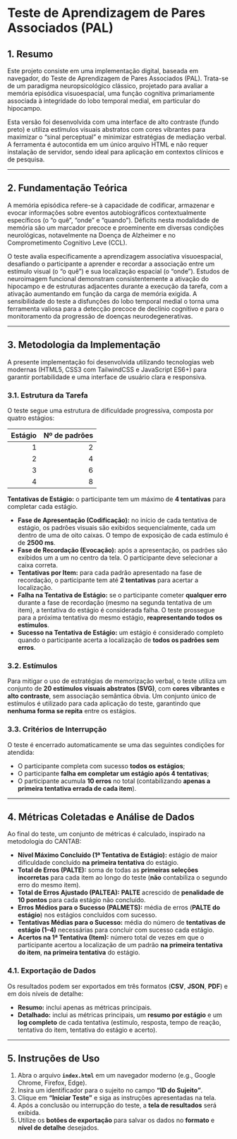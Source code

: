 # Teste de Aprendizagem de Pares Associados (PAL)

## 1. Resumo

Este projeto consiste em uma implementação digital, baseada em navegador, do Teste de Aprendizagem de Pares Associados (PAL). Trata-se de um paradigma neuropsicológico clássico, projetado para avaliar a memória episódica visuoespacial, uma função cognitiva primariamente associada à integridade do lobo temporal medial, em particular do hipocampo.

Esta versão foi desenvolvida com uma interface de alto contraste (fundo preto) e utiliza estímulos visuais abstratos com cores vibrantes para maximizar o “sinal perceptual” e minimizar estratégias de mediação verbal. A ferramenta é autocontida em um único arquivo HTML e não requer instalação de servidor, sendo ideal para aplicação em contextos clínicos e de pesquisa.

---

## 2. Fundamentação Teórica

A memória episódica refere-se à capacidade de codificar, armazenar e evocar informações sobre eventos autobiográficos contextualmente específicos (o “o quê”, “onde” e “quando”). Déficits nesta modalidade de memória são um marcador precoce e proeminente em diversas condições neurológicas, notavelmente na Doença de Alzheimer e no Comprometimento Cognitivo Leve (CCL).

O teste avalia especificamente a aprendizagem associativa visuoespacial, desafiando o participante a aprender e recordar a associação entre um estímulo visual (o “o quê”) e sua localização espacial (o “onde”). Estudos de neuroimagem funcional demonstram consistentemente a ativação do hipocampo e de estruturas adjacentes durante a execução da tarefa, com a ativação aumentando em função da carga de memória exigida. A sensibilidade do teste a disfunções do lobo temporal medial o torna uma ferramenta valiosa para a detecção precoce de declínio cognitivo e para o monitoramento da progressão de doenças neurodegenerativas.

---

## 3. Metodologia da Implementação

A presente implementação foi desenvolvida utilizando tecnologias web modernas (HTML5, CSS3 com TailwindCSS e JavaScript ES6+) para garantir portabilidade e uma interface de usuário clara e responsiva.

### 3.1. Estrutura da Tarefa

O teste segue uma estrutura de dificuldade progressiva, composta por quatro estágios:

| Estágio | Nº de padrões |
| ------: | ------------: |
|       1 |             2 |
|       2 |             4 |
|       3 |             6 |
|       4 |             8 |

**Tentativas de Estágio:** o participante tem um máximo de **4 tentativas** para completar cada estágio.

* **Fase de Apresentação (Codificação):** no início de cada tentativa de estágio, os padrões visuais são exibidos sequencialmente, cada um dentro de uma de oito caixas. O tempo de exposição de cada estímulo é de **2500 ms**.
* **Fase de Recordação (Evocação):** após a apresentação, os padrões são exibidos um a um no centro da tela. O participante deve selecionar a caixa correta.
* **Tentativas por Item:** para cada padrão apresentado na fase de recordação, o participante tem até **2 tentativas** para acertar a localização.
* **Falha na Tentativa de Estágio:** se o participante cometer **qualquer erro** durante a fase de recordação (mesmo na segunda tentativa de um item), a tentativa do estágio é considerada falha. O teste prossegue para a próxima tentativa do mesmo estágio, **reapresentando todos os estímulos**.
* **Sucesso na Tentativa de Estágio:** um estágio é considerado completo quando o participante acerta a localização de **todos os padrões sem erros**.

### 3.2. Estímulos

Para mitigar o uso de estratégias de memorização verbal, o teste utiliza um conjunto de **20 estímulos visuais abstratos (SVG)**, com **cores vibrantes** e **alto contraste**, sem associação semântica óbvia. Um conjunto único de estímulos é utilizado para cada aplicação do teste, garantindo que **nenhuma forma se repita** entre os estágios.

### 3.3. Critérios de Interrupção

O teste é encerrado automaticamente se uma das seguintes condições for atendida:

* O participante completa com sucesso **todos os estágios**;
* O participante **falha em completar um estágio após 4 tentativas**;
* O participante acumula **10 erros** no total (contabilizando **apenas a primeira tentativa errada de cada item**).

---

## 4. Métricas Coletadas e Análise de Dados

Ao final do teste, um conjunto de métricas é calculado, inspirado na metodologia do CANTAB:

* **Nível Máximo Concluído (1ª Tentativa de Estágio):** estágio de maior dificuldade concluído **na primeira tentativa** do estágio.
* **Total de Erros (PALTE):** soma de todas as **primeiras seleções incorretas** para cada item ao longo do teste (**não** contabiliza o segundo erro do mesmo item).
* **Total de Erros Ajustado (PALTEA):** **PALTE** acrescido de **penalidade de 10 pontos** para cada estágio não concluído.
* **Erros Médios para o Sucesso (PALMETS):** média de erros (**PALTE do estágio**) nos estágios concluídos com sucesso.
* **Tentativas Médias para o Sucesso:** média do número de **tentativas de estágio (1–4)** necessárias para concluir com sucesso cada estágio.
* **Acertos na 1ª Tentativa (Item):** número total de vezes em que o participante acertou a localização de um padrão **na primeira tentativa do item**, **na primeira tentativa** do estágio.

### 4.1. Exportação de Dados

Os resultados podem ser exportados em três formatos (**CSV**, **JSON**, **PDF**) e em dois níveis de detalhe:

* **Resumo:** inclui apenas as métricas principais.
* **Detalhado:** inclui as métricas principais, um **resumo por estágio** e um **log completo** de cada tentativa (estímulo, resposta, tempo de reação, tentativa do item, tentativa do estágio e acerto).

---

## 5. Instruções de Uso

1. Abra o arquivo **`index.html`** em um navegador moderno (e.g., Google Chrome, Firefox, Edge).
2. Insira um identificador para o sujeito no campo **“ID do Sujeito”**.
3. Clique em **“Iniciar Teste”** e siga as instruções apresentadas na tela.
4. Após a conclusão ou interrupção do teste, a **tela de resultados** será exibida.
5. Utilize os **botões de exportação** para salvar os dados no **formato** e **nível de detalhe** desejados.
